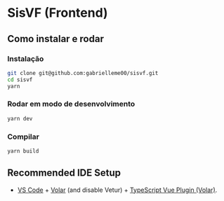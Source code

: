 # SisVF (Frontend)

## Como instalar e rodar

### Instalação

```bash
git clone git@github.com:gabrielleme00/sisvf.git
cd sisvf
yarn
```

### Rodar em modo de desenvolvimento

```bash
yarn dev
```

### Compilar

```bash
yarn build
```

## Recommended IDE Setup

- [VS Code](https://code.visualstudio.com/) + [Volar](https://marketplace.visualstudio.com/items?itemName=Vue.volar) (and disable Vetur) + [TypeScript Vue Plugin (Volar)](https://marketplace.visualstudio.com/items?itemName=Vue.vscode-typescript-vue-plugin).
